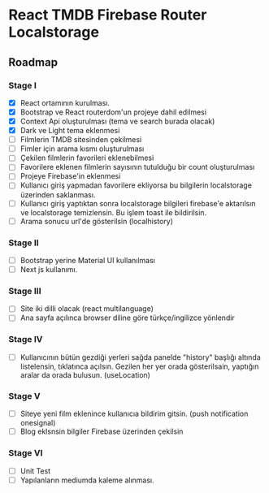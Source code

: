 # React TMDB Firebase Router Localstorage

## Roadmap

### Stage I

- [x] React ortamının kurulması.
- [x] Bootstrap ve React routerdom'un projeye dahil edilmesi
- [x] Context Api oluşturulması (tema ve search burada olacak)
- [x] Dark ve Light tema eklenmesi
- [ ] Filmlerin TMDB sitesinden çekilmesi
- [ ] Fimler için arama kısmı oluşturulması
- [ ] Çekilen filmlerin favorileri eklenebilmesi
- [ ] Favorilere eklenen filmlerin sayısının tutulduğu bir count oluşturulması
- [ ] Projeye Firebase'in eklenmesi
- [ ] Kullanıcı giriş yapmadan favorilere ekliyorsa bu bilgilerin localstorage üzerinden saklanması.
- [ ] Kullanıcı giriş yaptıktan sonra localstorage bilgileri firebase'e aktarılsın ve localstorage temizlensin. Bu işlem toast ile bildirilsin.
- [ ] Arama sonucu url'de gösterilsin (localhistory)

### Stage II

- [ ] Bootstrap yerine Material UI kullanılması
- [ ] Next js kullanımı.

### Stage III

- [ ] Site iki dilli olacak (react multilanguage)
- [ ] Ana sayfa açılınca browser diline göre türkçe/ingilizce yönlendir

### Stage IV

- [ ] Kullanıcının bütün gezdiği yerleri sağda panelde "history" başlığı altında listelensin, tıklatınca açılsın. Gezilen her yer orada gösterilsain, yaptığın aralar da orada bulusun. (useLocation)

### Stage V

- [ ] Siteye yeni film eklenince kullanıcıa bildirim gitsin. (push notification onesignal)
- [ ] Blog eklsnsin bilgiler Firebase üzerinden çekilsin

### Stage VI

- [ ] Unit Test
- [ ] Yapılanların mediumda kaleme alınması.
